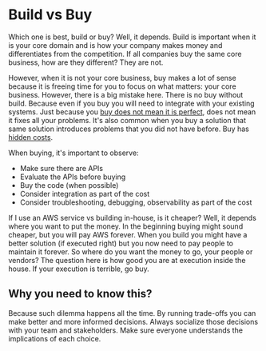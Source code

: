 # Build vs Buy

Which one is best, build or buy? Well, it depends. Build is important when it is your core domain and is how your company makes money and differentiates from the competition. If all companies buy the same core business, how are they different? They are not.

However, when it is not your core business, buy makes a lot of sense because it is freeing time for you to focus on what matters: your core business. However, there is a big mistake here. There is no buy without build. Because even if you buy you will need to integrate with your existing systems. Just because you [buy does not mean it is perfect](https://diego-pacheco.blogspot.com/2024/12/proprietary-systems-and-distributed.html), does not mean it fixes all your problems. It's also common when you buy a solution that same solution introduces problems that you did not have before. Buy has [hidden costs](https://diego-pacheco.blogspot.com/2020/06/software-architecture-hidden-costs.html).

When buying, it's important to observe:
* Make sure there are APIs
* Evaluate the APIs before buying
* Buy the code (when possible)
* Consider integration as part of the cost
* Consider troubleshooting, debugging, observability as part of the cost

If I use an AWS service vs building in-house, is it cheaper? Well, it depends where you want to put the money. In the beginning buying might sound cheaper, but you will pay AWS forever. When you build you might have a better solution (if executed right) but you now need to pay people to maintain it forever. So where do you want the money to go, your people or vendors? The question here is how good you are at execution inside the house. If your execution is terrible, go buy.

## Why you need to know this?

Because such dilemma happens all the time. By running trade-offs you can make better and more informed decisions. Always socialize those decisions with your team and stakeholders. Make sure everyone understands the implications of each choice.